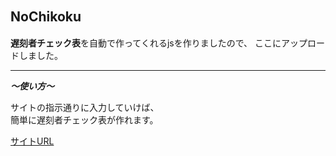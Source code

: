 ## NoChikoku　
**遅刻者チェック表**を自動で作ってくれるjsを作りましたので、
ここにアップロードしました。

----

***～使い方～***

サイトの指示通りに入力していけば、  
簡単に遅刻者チェック表が作れます。

[サイトURL](https://taiyosama.github.io/NoChikoku2/files/page1/)
